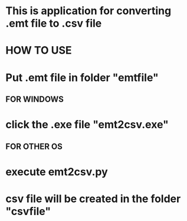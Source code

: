 # This is application for converting .emt file to .csv file


# HOW TO USE


# Put .emt file in folder "emtfile"


## FOR WINDOWS


# click the .exe file "emt2csv.exe"


## FOR OTHER OS


# execute emt2csv.py


# csv file will be created in the folder "csvfile"
